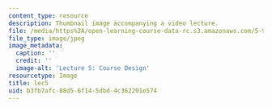 ```yaml
---
content_type: resource
description: Thumbnail image accompanying a video lecture.
file: /media/https%3A/open-learning-course-data-rc.s3.amazonaws.com/5-95j-teaching-college-level-science-and-engineering-spring-2009/b3fb7afc88d56f145dbd4c362291e574_lec5.jpg
file_type: image/jpeg
image_metadata:
  caption: ''
  credit: ''
  image-alt: 'Lecture 5: Course Design'
resourcetype: Image
title: lec5
uid: b3fb7afc-88d5-6f14-5dbd-4c362291e574
---
```

